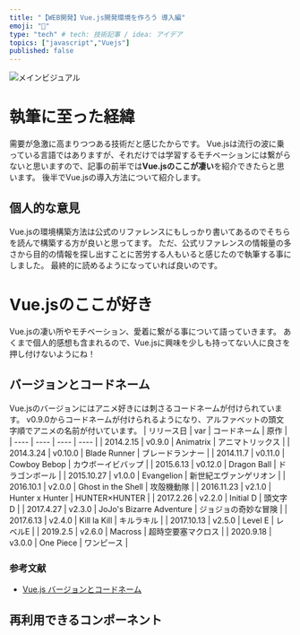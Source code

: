 ```yaml
---
title: "【WEB開発】Vue.js開発環境を作ろう 導入編"
emoji: "🙌"
type: "tech" # tech: 技術記事 / idea: アイデア
topics: ["javascript","Vuejs"]
published: false
---
```


![メインビジュアル](https://storage.googleapis.com/zenn-user-upload/591bbbccab4f43e0fb207432.png)

# 執筆に至った経緯
需要が急激に高まりつつある技術だと感じたからです。
Vue.jsは流行の波に乗っている言語ではありますが、それだけでは学習するモチベーションには繋がらないと思いますので、記事の前半では**Vue.jsのここが凄い**を紹介できたらと思います。
後半でVue.jsの導入方法について紹介します。

## 個人的な意見
Vue.jsの環境構築方法は公式のリファレンスにもしっかり書いてあるのでそちらを読んで構築する方が良いと思ってます。
ただ、公式リファレンスの情報量の多さから目的の情報を探し出すことに苦労する人もいると感じたので執筆する事にしました。
最終的に読めるようになっていれば良いのです。

# Vue.jsのここが好き
Vue.jsの凄い所やモチベーション、愛着に繋がる事について語っていきます。
あくまで個人的感想も含まれるので、Vue.jsに興味を少しも持ってない人に良さを押し付けないようにね！
## バージョンとコードネーム
Vue.jsのバージョンにはアニメ好きには刺さるコードネームが付けられています。
v0.9.0からコードネームが付けられるようになり、アルファベットの頭文字順でアニメの名前が付いています。
|  リリース日  |  var  |  コードネーム  |  原作  |
| ---- | ---- | ---- | ---- |
|  2014.2.15  |  v0.9.0  |  Animatrix  |  アニマトリックス  |
|  2014.3.24  |  v0.10.0  |  Blade Runner  |  ブレードランナー  |
|  2014.11.7  |  v0.11.0  |  Cowboy Bebop  |  カウボーイビバップ  |
|  2015.6.13  |  v0.12.0  |  Dragon Ball  |  ドラゴンボール  |
|  2015.10.27  |  v1.0.0  |  Evangelion  |  新世紀エヴァンゲリオン  |
|  2016.10.1  |  v2.0.0  |  Ghost in the Shell  |  攻殻機動隊  |
|  2016.11.23  |  v2.1.0  |  Hunter x Hunter  |  HUNTER×HUNTER  |
|  2017.2.26  |  v2.2.0  |  Initial D  |  頭文字D  |
|  2017.4.27  |  v2.3.0  |  JoJo's Bizarre Adventure  |  ジョジョの奇妙な冒険  |
|  2017.6.13  |  v2.4.0  |  Kill la Kill  |  キルラキル  |
|  2017.10.13  |  v2.5.0  |  Level E  |  レベルE  |
|  2019.2.5  |  v2.6.0  |  Macross  |  超時空要塞マクロス  |
|  2020.9.18  |  v3.0.0  |  One Piece  |  ワンピース  |
### 参考文献
- [Vue.js バージョンとコードネーム](https://qiita.com/oz4you/items/7c3368efa687387293fa "参考文献")

## 再利用できるコンポーネント
